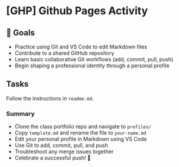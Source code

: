 # [GHP] Github Pages Activity

## 🎯 Goals
- Practice using Git and VS Code to edit Markdown files
- Contribute to a shared GitHub repository
- Learn basic collaborative Git workflows (add, commit, pull, push)
- Begin shaping a professional identity through a personal profile

## Tasks

Follow the instructions in `readme.md`.

### Summary

- Clone the class portfolio repo and navigate to `profiles/`
- Copy `template.md` and rename the file to `your-name.md`
- Edit your personal profile in Markdown using VS Code
- Use Git to add, commit, pull, and push
- Troubleshoot any merge issues together
- Celebrate a successful push! 🎉
 